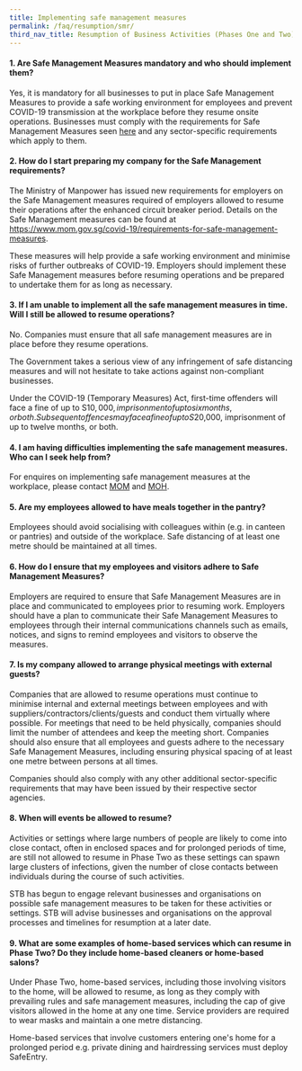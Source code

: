 ```yaml
---
title: Implementing safe management measures
permalink: /faq/resumption/smr/
third_nav_title: Resumption of Business Activities (Phases One and Two)
---
```


#### **1. Are Safe Management Measures mandatory and who should implement them?**
Yes, it is mandatory for all businesses to put in place Safe Management Measures to provide a safe working environment for employees and prevent COVID-19 transmission at the workplace before they resume onsite operations. Businesses must comply with the requirements for Safe Management Measures seen <a href="https://covid.gobusiness.gov.sg/safemanagement/general" target="_blank">here</a> and any sector-specific requirements which apply to them.

#### **2. How do I start preparing my company for the Safe Management requirements?**
The Ministry of Manpower has issued new requirements for employers on the Safe Management measures required of employers allowed to resume their operations after the enhanced circuit breaker period. Details on the Safe Management measures can be found at <a href="https://www.mom.gov.sg/covid-19/requirements-for-safe-management-measures">https://www.mom.gov.sg/covid-19/requirements-for-safe-management-measures</a>.

These measures will help provide a safe working environment and minimise risks of further outbreaks of COVID-19. Employers should implement these Safe Management measures before resuming operations and be prepared to undertake them for as long as necessary.

#### **3. If I am unable to implement all the safe management measures in time. Will I still be allowed to resume operations?**
No. Companies must ensure that all safe management measures are in place before they resume operations.

The Government takes a serious view of any infringement of safe distancing measures and will not hesitate to take actions against non-compliant businesses. 

Under the COVID-19 (Temporary Measures) Act, first-time offenders will face a fine of up to S$10,000, imprisonment of up to six months, or both. Subsequent offences may face a fine of up to S$20,000, imprisonment of up to twelve months, or both.

#### **4. I am having difficulties implementing the safe management measures. Who can I seek help from?**
For enquires on implementing safe management measures at the workplace, please contact <a href="https://go.gov.sg/momcontact">MOM</a> and <a href="https://go.gov.sg/mohfeedback">MOH</a>.

#### **5. Are my employees allowed to have meals together in the pantry?**
Employees should avoid socialising with colleagues within (e.g. in canteen or pantries) and outside of the workplace. Safe distancing of at least one metre should be maintained at all times.

#### **6. How do I ensure that my employees and visitors adhere to Safe Management Measures?**
Employers are required to ensure that Safe Management Measures are in place and communicated to employees prior to resuming work. Employers should have a plan to communicate their Safe Management Measures to employees through their internal communications channels such as emails, notices, and signs to remind employees and visitors to observe the measures.

#### **7. Is my company allowed to arrange physical meetings with external guests?**
Companies that are allowed to resume operations must continue to minimise internal and external meetings between employees and with suppliers/contractors/clients/guests and conduct them virtually where possible. For meetings that need to be held physically, companies should limit the number of attendees and keep the meeting short. Companies should also ensure that all employees and guests adhere to the necessary Safe Management Measures, including ensuring physical spacing of at least one metre between persons at all times.

Companies should also comply with any other additional sector-specific requirements that may have been issued by their respective sector agencies.

#### **8. When will events be allowed to resume?**
Activities or settings where large numbers of people are likely to come into close contact, often in enclosed spaces and for prolonged periods of time, are still not allowed to resume in Phase Two as these settings can spawn large clusters of infections, given the number of close contacts between individuals during the course of such activities.

STB has begun to engage relevant businesses and organisations on possible safe management measures to be taken for these activities or settings. STB will advise businesses and organisations on the approval processes and timelines for resumption at a later date.

#### **9. What are some examples of home-based services which can resume in Phase Two? Do they include home-based cleaners or home-based salons?**
Under Phase Two, home-based services, including those involving visitors to the home, will be allowed to resume, as long as they comply with prevailing rules and safe management measures, including the cap of give visitors allowed in the home at any one time. Service providers are required to wear masks and maintain a one metre distancing.

Home-based services that involve customers entering one's home for a prolonged period e.g. private dining and hairdressing services must deploy SafeEntry.

